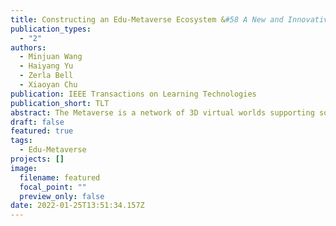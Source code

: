 ```yaml
---
title: Constructing an Edu-Metaverse Ecosystem &#58 A New and Innovative Framework
publication_types:
  - "2"
authors:
  - Minjuan Wang
  - Haiyang Yu
  - Zerla Bell
  - Xiaoyan Chu
publication: IEEE Transactions on Learning Technologies
publication_short: TLT
abstract: The Metaverse is a network of 3D virtual worlds supporting social connections among its users and enabling them to participate in activities mimicking real life. It merges physical and virtual reality and provides channels for multisensory interactions and immersions in a variety of environments. Metaverse is considered the third wave of the Internet revolution, and it is built on new and emerging technologies such as Extended Reality (XR) and Artificial Intelligence (AI). Research on the impact of the Metaverse on education exploded in 2022. Here we explore learning across the Metaverse and propose a new and innovative theoretical framework by reviewing literature and synthesizing best practices in designing metaverse learning environments. This Ecosystem consists of four major hubs&#58 A) Instructional design and performance technology hub, B) Knowledge hub, C) Research and technology hub, and D) Talent and training hub. Common to all four hubs are the factors in the three wheels (Fig. 8)&#58 a) Infrastructure, business industry, and communication& #58 b) technology access and equity, and c) user rights, data security, and privacy policy. We believe that this framework can help guide emerging research and development on the applications of Metaverse in education. We also hope this paper can serve as a launch pad for the special issue on Metaverse and the Future of Education supported by the IEEE Education Society.
draft: false
featured: true
tags:
  - Edu-Metaverse
projects: []
image:
  filename: featured
  focal_point: ""
  preview_only: false
date: 2022-01-25T13:51:34.157Z
---
```

